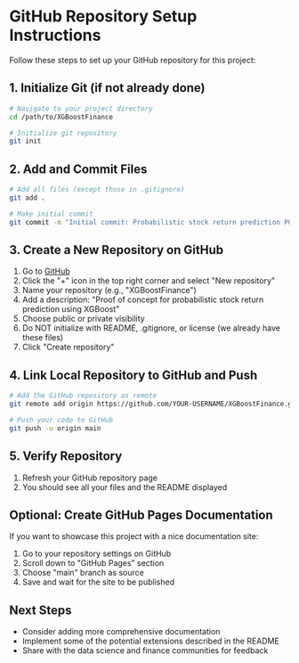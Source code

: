 # GitHub Repository Setup Instructions

Follow these steps to set up your GitHub repository for this project:

## 1. Initialize Git (if not already done)

```bash
# Navigate to your project directory
cd /path/to/XGBoostFinance

# Initialize git repository
git init
```

## 2. Add and Commit Files

```bash
# Add all files (except those in .gitignore)
git add .

# Make initial commit
git commit -m "Initial commit: Probabilistic stock return prediction POC"
```

## 3. Create a New Repository on GitHub

1. Go to [GitHub](https://github.com)
2. Click the "+" icon in the top right corner and select "New repository"
3. Name your repository (e.g., "XGBoostFinance")
4. Add a description: "Proof of concept for probabilistic stock return prediction using XGBoost"
5. Choose public or private visibility
6. Do NOT initialize with README, .gitignore, or license (we already have these files)
7. Click "Create repository"

## 4. Link Local Repository to GitHub and Push

```bash
# Add the GitHub repository as remote
git remote add origin https://github.com/YOUR-USERNAME/XGBoostFinance.git

# Push your code to GitHub
git push -u origin main
```

## 5. Verify Repository

1. Refresh your GitHub repository page
2. You should see all your files and the README displayed

## Optional: Create GitHub Pages Documentation

If you want to showcase this project with a nice documentation site:

1. Go to your repository settings on GitHub
2. Scroll down to "GitHub Pages" section
3. Choose "main" branch as source
4. Save and wait for the site to be published

## Next Steps

- Consider adding more comprehensive documentation
- Implement some of the potential extensions described in the README
- Share with the data science and finance communities for feedback
